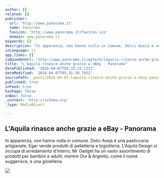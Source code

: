 ```yaml
---
author: []
related: []
publisher:
  url: 'http://www.panorama.it'
  name: Panorama
  favicon: 'http://www.panorama.it/favicon.ico'
  domain: www.panorama.it
keywords: []
description: "In apparenza, non hanno nulla in comune. Dolci Aveja è una pasticceria artigianale, Egar vende prodotti di pelletteria e bigiotteria, L'Aquila Design si occupa di arredamento d'interni, Mr Gadget ha un vasto assortimento di prodotti per bambini e adulti, mentre Oro & Argento, come il nome suggerisce, è una gioielleria."
inLanguage: it
app_links: []
isBasedOnUrl: 'http://www.panorama.it/mytech/laquila-rinasce-anche-grazie-ebay/'
title: "L'Aquila rinasce anche grazie a eBay - Panorama"
datePublished: '2016-04-07T05:32:23.131Z'
dateModified: '2016-04-07T05:31:38.705Z'
sourcePath: _posts/2016-04-07-laquila-rinasce-anche-grazie-a-ebay-panorama.md
published: true
inFeed: true
hasPage: false
inNav: false
_context: 'http://schema.org'
_type: MediaObject

---
```

<article style=""><h1>L'Aquila rinasce anche grazie a eBay - Panorama</h1><p>In apparenza, non hanno nulla in comune. Dolci Aveja è una pasticceria artigianale, Egar vende prodotti di pelletteria e bigiotteria, L'Aquila Design si occupa di arredamento d'interni, Mr Gadget ha un vasto assortimento di prodotti per bambini e adulti, mentre Oro &amp; Argento, come il nome suggerisce, è una gioielleria.</p><img src="http://static.panorama.it/wp-content/uploads/2016/04/Ebay-1-Laquiladesign-1000x600.jpg?6be27d" /></article>